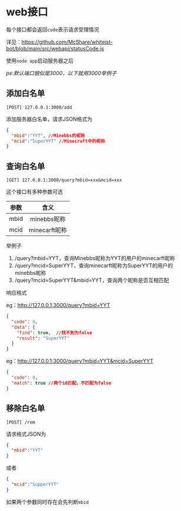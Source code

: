 # web接口

每个接口都会返回`code`表示请求受理情况

详见：https://github.com/McShare/whiteist-bot/blob/main/src/webapi/statusCode.js

使用`node app`启动服务器之后

*ps:默认端口貌似是3000，以下就用3000举例子*

## 添加白名单

```
[POST] 127.0.0.1:3000/add 
```

添加服务器白名单，请求JSON格式为

``` json
{
  "mbid":"YYT", //Minebbs的昵称
  "mcid":"SuperYYT" //Minecraft中的昵称
}
```

## 查询白名单

```
[GET] 127.0.0.1:3000/query?mbid=xxx&mcid=xxx
```

这个接口有多种参数可选

|参数|含义|
|:-:|:-:|
|mbid|minebbs昵称|
|mcid|minecarft昵称|

举例子
1. /query?mbid=YYT，查询Minebbs昵称为YYT的用户的minecarft昵称
2. /query?mcid=SuperYYT，查询minecarft昵称为SuperYYT的用户的minebbs昵称
3. /query?mcid=SuperYYT&mbid=YYT，查询两个昵称是否互相匹配 

响应格式

eg：http://127.0.0.1:3000/query?mbid=YYT
``` json
{
  "code": 0,
  "data": {
    "find": true,  //找不到为false
    "result": "SuperYYT"
  }
}
```
eg：http://127.0.0.1:3000/query?mbid=YYT&mcid=SuperYYT
``` json
{
  "code": 0,
  "match": true //两个id匹配，不匹配为false
}
```
## 移除白名单

```
[POST] /rem
```

请求格式JSON为

``` json
{
  "mbid":"YYT"
}
```

或者

``` json
{
  "mcid":"SupperYYT"
}
```

如果两个参数同时存在会先判断`mbid`
